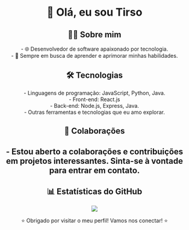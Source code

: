 <h1 align="center"> 👋 Olá, eu sou Tirso </h1>

<h2 align="center"> 👨‍💻 Sobre mim </h2>
<p align="center">
- 🌐 Desenvolvedor de software apaixonado por tecnologia.</br>
- 🚀 Sempre em busca de aprender e aprimorar minhas habilidades.
</p>

<h2 align="center">🛠️ Tecnologias </h2> 

<p align="center">
- Linguagens de programação: JavaScript, Python, Java.</br>
- Front-end: React.js</br>
- Back-end: Node.js, Express, Java.</br>
- Outras ferramentas e tecnologias que eu amo explorar.
</p>


<!--
## 📫 Como me encontrar
- LinkedIn: [LinkedIn](link do linkedin)
- Twitter: [Twitter](link do twitter)
- Site pessoal: [Site](link do site)
-->

<h2 align="center">🤝 Colaborações<h2>
<p align="center"> - Estou aberto a colaborações e contribuições em projetos interessantes. Sinta-se à vontade para entrar em contato. </p>


<h2 align="center">📊 Estatísticas do GitHub</h2> 

<div align="center">
  <img src="https://github-readme-stats.vercel.app/api?username=tirsoalc&show_icons=true&count_private=true&hide=prs,issues,contribs">
</div>

<p align="center">⭐️ Obrigado por visitar o meu perfil! Vamos nos conectar! ⭐️</p>
